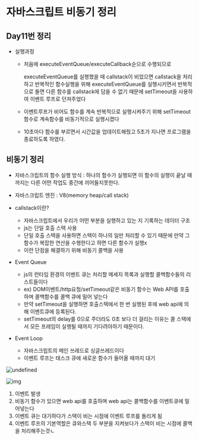 # 자바스크립트 비동기 정리

## Day11번 정리

- 실행과정

  - 처음에 executeEventQueue/executeCallback순으로 수행되므로

    executeEventQueue를 실행했을 때 callstack이 비었으면 callstack을 처리하고 반복적인 함수실행을 위해 executeEventQueue를 실행시키면서 반복적으로 돌면 다른 함수를 callstack에 담을 수 없기 때문에 setTimeout을 사용하여 이벤트 루프로 던져주었다 

  - 이벤트루프가 비어도 함수를 계속 반복적으로 실행시켜주기 위해 setTimeout함수로 계속함수를 비동기적으로 실행시켰다

  - 10초마다 함수를 부르면서 시간값을 업데이트해줬고 5초가 지나면 프로그램을 종료하도록 하였다.



## 비동기 정리

- 자바스크립트의 함수 실행 방식  : 하나의 함수가 실행되면 이 함수의 실행이 끝날 때까지는 다른 어떤 작업도 중간에 끼어들지못한다.
- 자바스크립트 엔진 : V8(memory heap/call stack)

- callstack이란?
  - 자바스크립트에서 우리가 어떤 부분을 실행하고 있는 지 기록하는 데이터 구조
  - js는 단일 호출 스택 사용
  - 단일 호출 스택을 사용하면 스택이 하나의 일만 처리할 수 있기 때문에 만약 그 함수가 복잡한 연산을 수행한다고 하면 다른 함수가 실행x
  - 이런 단점을 해결하기 위해 비동기 콜백을 사용
- Event Queue
  - js의 런타임 환경의 이벤트 큐는 처리할 메세지 목록과 실행할 콜백함수들의 리스트들이다
  - ex) DOM이벤트/http요청/setTimeout같은 비동기 함수는 Web API를 호출하며 콜백함수를 콜백 큐에 밀어 넣는다
  - 만약 setTimeout을 실행하면 호출스택에서 한 번 실행된 후에 web api에 의해 이벤트큐에 등록된다.
  - setTimeout의 delay를 0으로 주더라도 0초 보다 더 걸리는 이유는 콜 스택에서 모든 프레임이 실행될 때까지 기다려야하기 때문이다.
- Event Loop
  - 자바스크립트의 메인 쓰레드로 싱글쓰레드이다
  - 이벤트 루프는 태스크 큐에 새로운 함수가 들어올 때까지 대기

![undefined](https://cdn.filestackcontent.com/28uVaQ7sRq6LRmU89ptG)

![img](https://t1.daumcdn.net/cfile/tistory/99A7234F5C321A7F2B)

1. 이벤트 발생
2. 비동기 함수가 있으면 web api를 호출하며  web api는 콜백함수를 이벤트큐에  밀어넣는다
3. 이벤트 큐는 대기하다가 스택이 비는 시점에 이벤트 루프를 돌리게 됨
4. 이벤트 루프의 기본역할은 큐와스택 두 부분을 지켜보다가 스택이 비는 시점에 콜백을 처리해주는것ㄴ